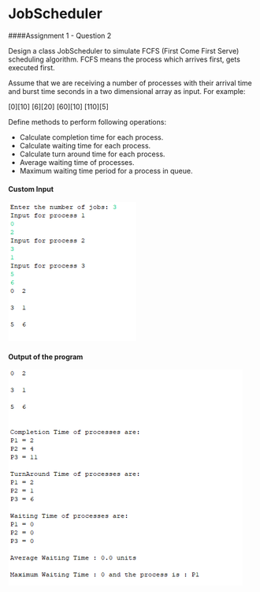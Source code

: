 # JobScheduler
####Assignment 1 - Question 2

Design a class JobScheduler to simulate FCFS (First Come First Serve) scheduling algorithm. 
FCFS means the process which arrives first, gets executed first. 

Assume that we are receiving a number of processes with their arrival time and burst time seconds in a two dimensional array as input.  For example:

[0][10] 
[6][20] 
[60][10] 
[110][5] 

Define methods to perform following operations: 

* Calculate completion time for each process. 
* Calculate waiting time for each process.
* Calculate turn around time for each process.
* Average waiting time of processes.
* Maximum waiting time period for a process in queue.


#### Custom Input
![Image of Input](https://github.com/meta-arpita-kothari/JobScheduler/blob/main/input_output_img/ass1_input.png)



#### Output of the program
![Image of Input](https://github.com/meta-arpita-kothari/JobScheduler/blob/main/input_output_img/ass1_output.png)
